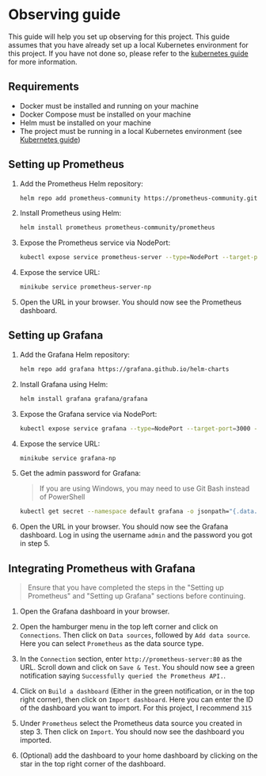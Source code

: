 # Observing guide

This guide will help you set up observing for this project. This guide assumes that you have already set up a local Kubernetes environment for this project. If you have not done so, please refer to the [kubernetes guide](kubernetes.md) for more information.


## Requirements

- Docker must be installed and running on your machine
- Docker Compose must be installed on your machine
- Helm must be installed on your machine
- The project must be running in a local Kubernetes environment (see [Kubernetes guide](kubernetes.md))


## Setting up Prometheus

1. Add the Prometheus Helm repository:
    ```sh
    helm repo add prometheus-community https://prometheus-community.github.io/helm-charts
    ```

2. Install Prometheus using Helm:
    ```sh
    helm install prometheus prometheus-community/prometheus
    ```

3. Expose the Prometheus service via NodePort:
    ```sh
    kubectl expose service prometheus-server --type=NodePort --target-port=9090 --name=prometheus-server-np
    ```

4. Expose the service URL:
    ```sh
    minikube service prometheus-server-np
    ```

5. Open the URL in your browser. You should now see the Prometheus dashboard.


## Setting up Grafana

1. Add the Grafana Helm repository:
    ```sh
    helm repo add grafana https://grafana.github.io/helm-charts
    ```

2. Install Grafana using Helm:
    ```sh
    helm install grafana grafana/grafana
    ```

3. Expose the Grafana service via NodePort:
    ```sh
    kubectl expose service grafana --type=NodePort --target-port=3000 --name=grafana-np
    ```

4. Expose the service URL:
    ```sh
    minikube service grafana-np
    ```

5. Get the admin password for Grafana:
    > If you are using Windows, you may need to use Git Bash instead of PowerShell
    ```sh
    kubectl get secret --namespace default grafana -o jsonpath="{.data.admin-password}" | base64 --decode ; echo
    ```

6. Open the URL in your browser. You should now see the Grafana dashboard. Log in using the username `admin` and the password you got in step 5.


## Integrating Prometheus with Grafana

> Ensure that you have completed the steps in the "Setting up Prometheus" and "Setting up Grafana" sections before continuing.

1. Open the Grafana dashboard in your browser.

2. Open the hamburger menu in the top left corner and click on `Connections`. Then click on `Data sources`, followed by `Add data source`. Here you can select `Prometheus` as the data source type.

3. In the `Connection` section, enter `http://prometheus-server:80` as the URL. Scroll down and click on `Save & Test`. You should now see a green notification saying `Successfully queried the Prometheus API.`.

4. Click on `Build a dashboard` (Either in the green notification, or in the top right corner), then click on `Import dashboard`. Here you can enter the ID of the dashboard you want to import. For this project, I recommend `315`

5. Under `Prometheus` select the Prometheus data source you created in step 3. Then click on `Import`. You should now see the dashboard you imported.

6. (Optional) add the dashboard to your home dashboard by clicking on the star in the top right corner of the dashboard.
